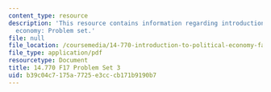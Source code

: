 ```yaml
---
content_type: resource
description: 'This resource contains information regarding introduction to political
  economy: Problem set.'
file: null
file_location: /coursemedia/14-770-introduction-to-political-economy-fall-2017/b39c04c7175a7725e3cccb171b9190b7_MIT14_770F17_pset3.pdf
file_type: application/pdf
resourcetype: Document
title: 14.770 F17 Problem Set 3
uid: b39c04c7-175a-7725-e3cc-cb171b9190b7
---
```

